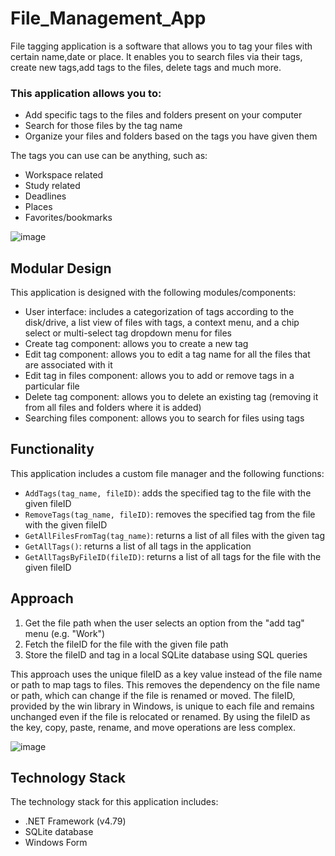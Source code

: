 # File_Management_App
File tagging application is a software that allows you to tag your files with certain name,date or place. It enables you to search files via their tags, create new tags,add tags to the files, delete tags and much more.

### This application allows you to:


<ul>
  <li>Add specific tags to the files and folders present on your computer</li>
  <li>Search for those files by the tag name</li>
  <li>Organize your files and folders based on the tags you have given them</li>
</ul>
<p>The tags you can use can be anything, such as:</p>
<ul>
  <li>Workspace related</li>
  <li>Study related</li>
  <li>Deadlines</li>
  <li>Places</li>
  <li>Favorites/bookmarks</li>
</ul>

![image](https://user-images.githubusercontent.com/119414337/210773930-0c2f971b-29a5-4758-bfcf-9552fa5b0e6e.png)


<h2>Modular Design</h2>
<p>This application is designed with the following modules/components:</p>
<ul>
  <li>User interface: includes a categorization of tags according to the disk/drive, a list view of files with tags, a context menu, and a chip select or multi-select tag dropdown menu for files</li>
  <li>Create tag component: allows you to create a new tag</li>
  <li>Edit tag component: allows you to edit a tag name for all the files that are associated with it</li>
  <li>Edit tag in files component: allows you to add or remove tags in a particular file</li>
  <li>Delete tag component: allows you to delete an existing tag (removing it from all files and folders where it is added)</li>
  <li>Searching files component: allows you to search for files using tags</li>
</ul>
<h2>Functionality</h2>
<p>This application includes a custom file manager and the following functions:</p>
<ul>
  <li><code>AddTags(tag_name, fileID)</code>: adds the specified tag to the file with the given fileID</li>
  <li><code>RemoveTags(tag_name, fileID)</code>: removes the specified tag from the file with the given fileID</li>
  <li><code>GetAllFilesFromTag(tag_name)</code>: returns a list of all files with the given tag</li>
  <li><code>GetAllTags()</code>: returns a list of all tags in the application</li>
  <li><code>GetAllTagsByFileID(fileID)</code>: returns a list of all tags for the file with the given fileID</li>
</ul>
<h2>Approach </h2>
<ol>
  <li>Get the file path when the user selects an option from the "add tag" menu (e.g. "Work")</li>
  <li>Fetch the fileID for the file with the given file path</li>
  <li>Store the fileID and tag in a local SQLite database using SQL queries</li>
</ol>
<p>This approach uses the unique fileID as a key value instead of the file name or path to map tags to files. This removes the dependency on the file name or path, which can change if the file is renamed or moved. The fileID, provided by the win library in Windows, is unique to each file and remains unchanged even if the file is relocated or renamed. By using the fileID as the key, copy, paste, rename, and move operations are less complex.</p>

![image](https://user-images.githubusercontent.com/119414337/210773781-d4211be5-3e6a-4f46-b866-1f20d4d338ba.png)




<h2>Technology Stack</h2>
<p>The technology stack for this application includes:</p>
<ul>
  <li>.NET Framework (v4.79)</li>
  <li>SQLite database</li>
  <li>Windows Form</li>
</ul>
